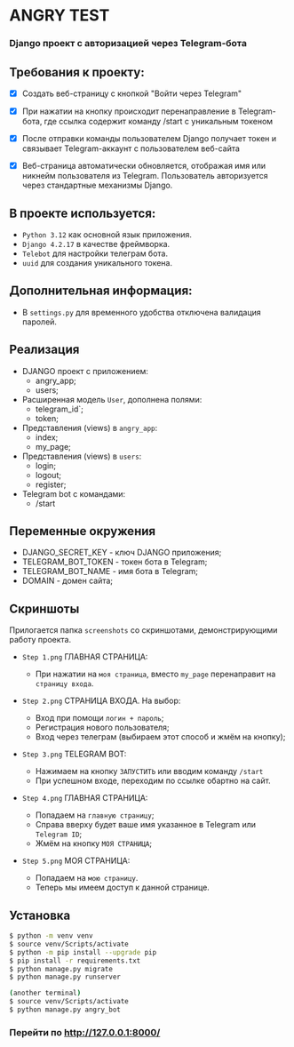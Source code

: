 # ANGRY TEST
### Django проект с авторизацией через Telegram-бота

## Требования к проекту:
- [x] Создать веб-страницу с кнопкой "Войти через Telegram"  
- [x] При нажатии на кнопку происходит перенаправление в Telegram-бота, где ссылка содержит команду /start с уникальным токеном  
- [x] После отправки команды пользователем Django получает токен и связывает Telegram-аккаунт с пользователем веб-сайта  
- [x] Веб-страница автоматически обновляется, отображая имя или никнейм пользователя из Telegram. Пользователь авторизуется через стандартные механизмы Django.  


## В проекте используется:
- `Python 3.12` как основной язык приложения.
- `Django 4.2.17` в качестве фреймворка.
- `Telebot` для настройки телеграм бота.
- `uuid` для создания уникального токена.


## Дополнительная информация:
- В `settings.py` для временного удобства отключена валидация паролей.


## Реализация
- DJANGO проект с приложением:
  - angry_app;
  - users;
- Расширенная модель `User`, дополнена полями:
  - telegram_id`;
  - token;
- Представления (views) в `angry_app`:
  - index;
  - my_page;
- Представления (views) в `users`:
  - login;
  - logout;
  - register;
- Telegram bot с командами:
  - /start


## Переменные окружения
- DJANGO_SECRET_KEY - ключ DJANGO приложения;
- TELEGRAM_BOT_TOKEN - токен бота в Telegram;
- TELEGRAM_BOT_NAME - имя бота в Telegram;
- DOMAIN - домен сайта;

## Скриншоты
Прилогается папка `screenshots` со скриншотами, демонстрирующими работу проекта.
- `Step 1.png` ГЛАВНАЯ СТРАНИЦА: 
  - При нажатии на `моя страница`, вместо `my_page` перенаправит на `страницу входа`.

- `Step 2.png` СТРАНИЦА ВХОДА. На выбор:
  - Вход при помощи `логин + пароль`;
  - Регистрация нового пользователя;
  - Вход через телеграм (выбираем этот способ и жмём на кнопку);
  
- `Step 3.png` TELEGRAM BOT: 
  - Нажимаем на кнопку `ЗАПУСТИТЬ` или вводим команду `/start`
  - При успешном входе, переходим по ссылке обартно на сайт.
  
- `Step 4.png` ГЛАВНАЯ СТРАНИЦА:
  - Попадаем на `главную страницу`;
  - Справа вверху будет ваше имя указанное в Telegram или `Telegram ID`;
  - Жмём на кнопку `МОЯ СТРАНИЦА`;
  
- `Step 5.png` МОЯ СТРАНИЦА:
  - Попадаем на `мою страницу`.
  - Теперь мы имеем доступ к данной странице.


## Установка
```bash
$ python -m venv venv  
$ source venv/Scripts/activate  
$ python -m pip install --upgrade pip  
$ pip install -r requirements.txt  
$ python manage.py migrate  
$ python manage.py runserver

(another terminal)
$ source venv/Scripts/activate  
$ python manage.py angry_bot
```
### Перейти по http://127.0.0.1:8000/



